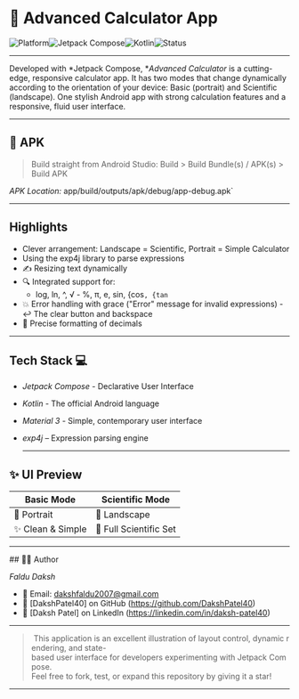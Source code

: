 # 🧮 Advanced Calculator App

![Platform](https://img.shields.io/badge/platform-Android-blue)![Jetpack Compose](https://img.shields.io/badge/Jetpack%20Compose-%F0%9F%92%9A-blue)![Kotlin](https://img.shields.io/badge/language-Kotlin-orange)![Status](https://img.shields.io/badge/status-Completed-brightgreen)

---

Developed with *Jetpack Compose, **Advanced Calculator* is a cutting-edge, responsive calculator app. It has two modes that change dynamically according to the orientation of your device: Basic (portrait) and Scientific (landscape). One stylish Android app with strong calculation features and a responsive, fluid user interface.

---

## 📱 APK

> Build straight from Android Studio: Build > Build Bundle(s) / APK(s) > Build APK

*APK Location:* app/build/outputs/apk/debug/app-debug.apk`

---

## Highlights

- Clever arrangement: Landscape = Scientific, Portrait = Simple Calculator
- Using the exp4j library to parse expressions
- ✍ Resizing text dynamically
- 🔍 Integrated support for:
  - log, ln, ^, √ - %, π, e, sin, {cos`, {tan`
- 💥 Error handling with grace ("Error" message for invalid expressions) - ↩ The clear button and backspace
- 📐 Precise formatting of decimals

---

## Tech Stack 💻

- *Jetpack Compose* - Declarative User Interface 
- *Kotlin* - The official Android language 
- *Material 3* - Simple, contemporary user interface
- *exp4j* – Expression parsing engine

  ---


## ✨ UI Preview

| Basic Mode | Scientific Mode |
|------------|-----------------|
| 📱 Portrait | 📱 Landscape   |
| ✨ Clean & Simple | 🔬 Full Scientific Set |


---

## 👨‍💻 Author

*Faldu Daksh*
- 📧 Email: [dakshfaldu2007@gmail.com](email: dakshfaldu2007@gmail.com)
- 🐙 [DakshPatel40] on GitHub (https://github.com/DakshPatel40)
- 💼 [Daksh Patel] on LinkedIn (https://linkedin.com/in/daksh-patel40)


---

> This application is an excellent illustration of layout control, dynamic rendering, and state-based user interface for developers experimenting with Jetpack Compose. Feel free to fork, test, or expand this repository by giving it a star!

---
